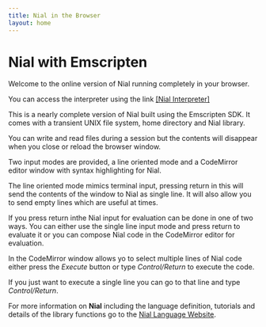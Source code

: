```yaml
---
title: Nial in the Browser
layout: home
---
```


# Nial with Emscripten

Welcome to the online version of Nial running completely in your browser.

You can access the interpreter using the link [[Nial Interpreter]](current/index.html)

This is a nearly complete version of Nial built using the Emscripten SDK. It 
comes with a transient UNIX file system, home directory and Nial library.
      
You can write and read files during a session but the contents will disappear 
when you close or reload the browser window.

Two input modes are provided, a line oriented mode and a CodeMirror editor
window with syntax highlighting for Nial.

The line oriented mode mimics terminal input, pressing return in this will 
send the contents of the window to Nial as  single line. It will also allow 
you to send empty lines which are useful at times.

If you press return inthe 
Nial input for evaluation can be done in one of two ways. You can either 
use the single line input mode and press return to evaluate it or you
can compose Nial code in the CodeMirror editor for evaluation.

In the CodeMirror window allows yo to select multiple lines of Nial code 
either press the *Execute* button or type *Control/Return* to execute the code. 

If you just want to execute a single line you can go to that line and type
*Control/Return*.

For more information on **Nial** including the language definition, tutorials
and details of the library functions go to the 
[Nial Language Website](https://www.nial-array-lannguage.org).

